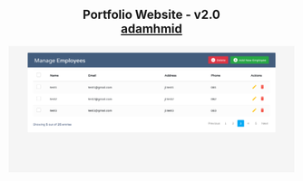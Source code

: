<h2 align="center">
  Portfolio Website - v2.0<br/>
  <a href="https://github.com/adamhmid" target="_blank">adamhmid</a>
</h2>
<div align="center">
  <img alt="Demo" src="DEMO.png" />
</div>
